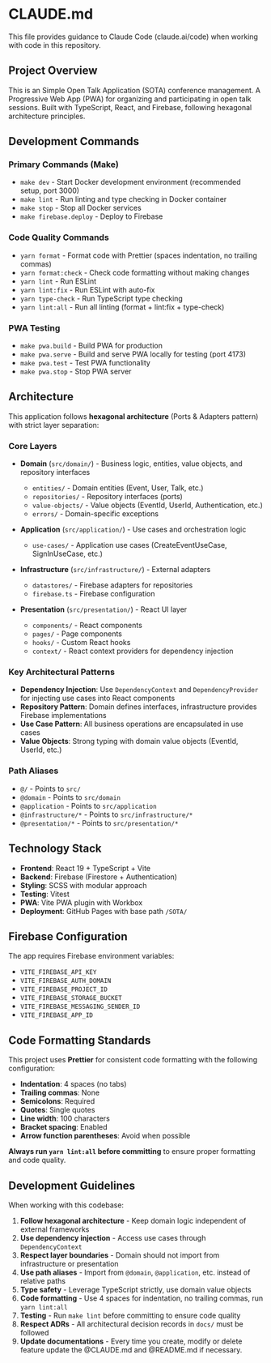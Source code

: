 # CLAUDE.md

This file provides guidance to Claude Code (claude.ai/code) when working with code in this repository.

## Project Overview

This is an Simple Open Talk Application (SOTA) conference management. A Progressive Web App (PWA) for organizing and participating in open talk sessions. Built with TypeScript, React, and Firebase, following hexagonal architecture principles.

## Development Commands

### Primary Commands (Make)

- `make dev` - Start Docker development environment (recommended setup, port 3000)
- `make lint` - Run linting and type checking in Docker container
- `make stop` - Stop all Docker services
- `make firebase.deploy` - Deploy to Firebase

### Code Quality Commands

- `yarn format` - Format code with Prettier (spaces indentation, no trailing commas)
- `yarn format:check` - Check code formatting without making changes
- `yarn lint` - Run ESLint
- `yarn lint:fix` - Run ESLint with auto-fix
- `yarn type-check` - Run TypeScript type checking
- `yarn lint:all` - Run all linting (format + lint:fix + type-check)

### PWA Testing

- `make pwa.build` - Build PWA for production
- `make pwa.serve` - Build and serve PWA locally for testing (port 4173)
- `make pwa.test` - Test PWA functionality
- `make pwa.stop` - Stop PWA server

## Architecture

This application follows **hexagonal architecture** (Ports & Adapters pattern) with strict layer separation:

### Core Layers

- **Domain** (`src/domain/`) - Business logic, entities, value objects, and repository interfaces

  - `entities/` - Domain entities (Event, User, Talk, etc.)
  - `repositories/` - Repository interfaces (ports)
  - `value-objects/` - Value objects (EventId, UserId, Authentication, etc.)
  - `errors/` - Domain-specific exceptions

- **Application** (`src/application/`) - Use cases and orchestration logic

  - `use-cases/` - Application use cases (CreateEventUseCase, SignInUseCase, etc.)

- **Infrastructure** (`src/infrastructure/`) - External adapters

  - `datastores/` - Firebase adapters for repositories
  - `firebase.ts` - Firebase configuration

- **Presentation** (`src/presentation/`) - React UI layer
  - `components/` - React components
  - `pages/` - Page components
  - `hooks/` - Custom React hooks
  - `context/` - React context providers for dependency injection

### Key Architectural Patterns

- **Dependency Injection**: Use `DependencyContext` and `DependencyProvider` for injecting use cases into React components
- **Repository Pattern**: Domain defines interfaces, infrastructure provides Firebase implementations
- **Use Case Pattern**: All business operations are encapsulated in use cases
- **Value Objects**: Strong typing with domain value objects (EventId, UserId, etc.)

### Path Aliases

- `@/` - Points to `src/`
- `@domain` - Points to `src/domain`
- `@application` - Points to `src/application`
- `@infrastructure/*` - Points to `src/infrastructure/*`
- `@presentation/*` - Points to `src/presentation/*`

## Technology Stack

- **Frontend**: React 19 + TypeScript + Vite
- **Backend**: Firebase (Firestore + Authentication)
- **Styling**: SCSS with modular approach
- **Testing**: Vitest
- **PWA**: Vite PWA plugin with Workbox
- **Deployment**: GitHub Pages with base path `/SOTA/`

## Firebase Configuration

The app requires Firebase environment variables:

- `VITE_FIREBASE_API_KEY`
- `VITE_FIREBASE_AUTH_DOMAIN`
- `VITE_FIREBASE_PROJECT_ID`
- `VITE_FIREBASE_STORAGE_BUCKET`
- `VITE_FIREBASE_MESSAGING_SENDER_ID`
- `VITE_FIREBASE_APP_ID`

## Code Formatting Standards

This project uses **Prettier** for consistent code formatting with the following configuration:

- **Indentation**: 4 spaces (no tabs)
- **Trailing commas**: None
- **Semicolons**: Required
- **Quotes**: Single quotes
- **Line width**: 100 characters
- **Bracket spacing**: Enabled
- **Arrow function parentheses**: Avoid when possible

**Always run `yarn lint:all` before committing** to ensure proper formatting and code quality.

## Development Guidelines

When working with this codebase:

1. **Follow hexagonal architecture** - Keep domain logic independent of external frameworks
2. **Use dependency injection** - Access use cases through `DependencyContext`
3. **Respect layer boundaries** - Domain should not import from infrastructure or presentation
4. **Use path aliases** - Import from `@domain`, `@application`, etc. instead of relative paths
5. **Type safety** - Leverage TypeScript strictly, use domain value objects
6. **Code formatting** - Use 4 spaces for indentation, no trailing commas, run `yarn lint:all`
7. **Testing** - Run `make lint` before committing to ensure code quality
8. **Respect ADRs** - All architectural decision records in `docs/` must be followed
9. **Update documentations** - Every time you create, modify or delete feature update the @CLAUDE.md and @README.md if necessary.
